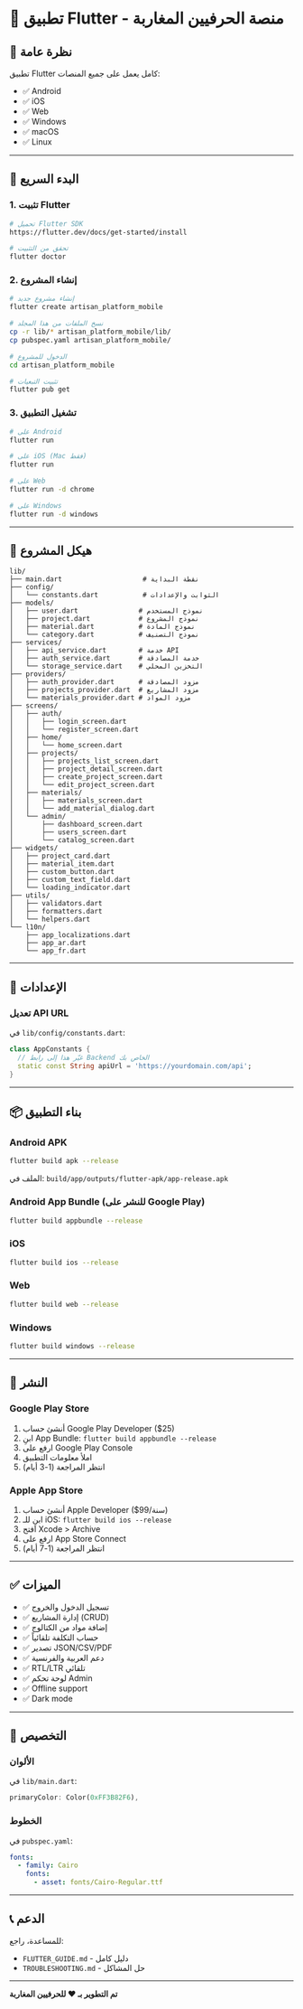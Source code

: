 # 📱 تطبيق Flutter - منصة الحرفيين المغاربة

## 🎯 نظرة عامة

تطبيق Flutter كامل يعمل على جميع المنصات:
- ✅ Android
- ✅ iOS
- ✅ Web
- ✅ Windows
- ✅ macOS
- ✅ Linux

---

## 🚀 البدء السريع

### 1. تثبيت Flutter

```bash
# تحميل Flutter SDK
https://flutter.dev/docs/get-started/install

# تحقق من التثبيت
flutter doctor
```

### 2. إنشاء المشروع

```bash
# إنشاء مشروع جديد
flutter create artisan_platform_mobile

# نسخ الملفات من هذا المجلد
cp -r lib/* artisan_platform_mobile/lib/
cp pubspec.yaml artisan_platform_mobile/

# الدخول للمشروع
cd artisan_platform_mobile

# تثبيت التبعيات
flutter pub get
```

### 3. تشغيل التطبيق

```bash
# على Android
flutter run

# على iOS (Mac فقط)
flutter run

# على Web
flutter run -d chrome

# على Windows
flutter run -d windows
```

---

## 📁 هيكل المشروع

```
lib/
├── main.dart                    # نقطة البداية
├── config/
│   └── constants.dart           # الثوابت والإعدادات
├── models/
│   ├── user.dart               # نموذج المستخدم
│   ├── project.dart            # نموذج المشروع
│   ├── material.dart           # نموذج المادة
│   └── category.dart           # نموذج التصنيف
├── services/
│   ├── api_service.dart        # خدمة API
│   ├── auth_service.dart       # خدمة المصادقة
│   └── storage_service.dart    # التخزين المحلي
├── providers/
│   ├── auth_provider.dart      # مزود المصادقة
│   ├── projects_provider.dart  # مزود المشاريع
│   └── materials_provider.dart # مزود المواد
├── screens/
│   ├── auth/
│   │   ├── login_screen.dart
│   │   └── register_screen.dart
│   ├── home/
│   │   └── home_screen.dart
│   ├── projects/
│   │   ├── projects_list_screen.dart
│   │   ├── project_detail_screen.dart
│   │   ├── create_project_screen.dart
│   │   └── edit_project_screen.dart
│   ├── materials/
│   │   ├── materials_screen.dart
│   │   └── add_material_dialog.dart
│   └── admin/
│       ├── dashboard_screen.dart
│       ├── users_screen.dart
│       └── catalog_screen.dart
├── widgets/
│   ├── project_card.dart
│   ├── material_item.dart
│   ├── custom_button.dart
│   ├── custom_text_field.dart
│   └── loading_indicator.dart
├── utils/
│   ├── validators.dart
│   ├── formatters.dart
│   └── helpers.dart
└── l10n/
    ├── app_localizations.dart
    ├── app_ar.dart
    └── app_fr.dart
```

---

## 🔧 الإعدادات

### تعديل API URL

في `lib/config/constants.dart`:

```dart
class AppConstants {
  // غيّر هذا إلى رابط Backend الخاص بك
  static const String apiUrl = 'https://yourdomain.com/api';
}
```

---

## 📦 بناء التطبيق

### Android APK

```bash
flutter build apk --release
```

الملف في: `build/app/outputs/flutter-apk/app-release.apk`

### Android App Bundle (للنشر على Google Play)

```bash
flutter build appbundle --release
```

### iOS

```bash
flutter build ios --release
```

### Web

```bash
flutter build web --release
```

### Windows

```bash
flutter build windows --release
```

---

## 📱 النشر

### Google Play Store

1. أنشئ حساب Google Play Developer ($25)
2. ابنِ App Bundle: `flutter build appbundle --release`
3. ارفع على Google Play Console
4. املأ معلومات التطبيق
5. انتظر المراجعة (1-3 أيام)

### Apple App Store

1. أنشئ حساب Apple Developer ($99/سنة)
2. ابنِ للـ iOS: `flutter build ios --release`
3. افتح Xcode > Archive
4. ارفع على App Store Connect
5. انتظر المراجعة (1-7 أيام)

---

## ✅ الميزات

- ✅ تسجيل الدخول والخروج
- ✅ إدارة المشاريع (CRUD)
- ✅ إضافة مواد من الكتالوج
- ✅ حساب التكلفة تلقائياً
- ✅ تصدير JSON/CSV/PDF
- ✅ دعم العربية والفرنسية
- ✅ RTL/LTR تلقائي
- ✅ لوحة تحكم Admin
- ✅ Offline support
- ✅ Dark mode

---

## 🎨 التخصيص

### الألوان

في `lib/main.dart`:

```dart
primaryColor: Color(0xFF3B82F6),
```

### الخطوط

في `pubspec.yaml`:

```yaml
fonts:
  - family: Cairo
    fonts:
      - asset: fonts/Cairo-Regular.ttf
```

---

## 📞 الدعم

للمساعدة، راجع:
- `FLUTTER_GUIDE.md` - دليل كامل
- `TROUBLESHOOTING.md` - حل المشاكل

---

**تم التطوير بـ ❤️ للحرفيين المغاربة**
